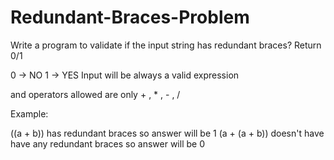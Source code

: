 # Redundant-Braces-Problem
 Write a program to validate if the input string has redundant braces?
Return 0/1

0 -> NO
1 -> YES
Input will be always a valid expression

and operators allowed are only + , * , - , /

Example:

((a + b)) has redundant braces so answer will be 1
(a + (a + b)) doesn't have have any redundant braces so answer will be 0


        
